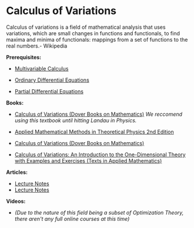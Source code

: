 # Calculus of Variations

Calculus of variations is a field of mathematical analysis that uses variations, which are small changes in functions and functionals, to find maxima and minima of functionals: mappings from a set of functions to the real numbers.- Wikipedia

**Prerequisites:**

* [Multivariable Calculus](https://github.com/BibliographiesProject/Bibliographies/blob/a7db5b50a2706250e8cd3441a2d99d311884a6b6/Math/MultivariableCalculus.md)

* [Ordinary Differential Equations](https://github.com/BibliographiesProject/Bibliographies/blob/a7db5b50a2706250e8cd3441a2d99d311884a6b6/Math/Differential%20Equations.md)

* [Partial Differential Equations](https://github.com/BibliographiesProject/Bibliographies/blob/a7db5b50a2706250e8cd3441a2d99d311884a6b6/Math/PartialDifferentialEquations.md)

**Books:**

* [Calculus of Variations (Dover Books on Mathematics)](https://www.amazon.com/Calculus-Variations-Dover-Books-Mathematics/dp/0486414485) *We reccomend using this textbook until hitting Landau in Physics.*

* [Applied Mathematical Methods in Theoretical Physics 2nd Edition
](https://www.amazon.com/Applied-Mathematical-Methods-Theoretical-Physics/dp/352740936X/ref=la_B001JOU43Y_1_1?s=books&ie=UTF8&qid=1390327904&sr=1-1)

* [Calculus of Variations (Dover Books on Mathematics)](https://www.amazon.com/Calculus-Variations-Dover-Books-Mathematics-ebook/dp/B00EYLI70G/ref=sr_1_5?keywords=variational+calculus&qid=1551653801&s=books&sr=1-5)

* [Calculus of Variations: An Introduction to the One-Dimensional Theory with Examples and Exercises (Texts in Applied Mathematics)](https://www.amazon.com/Calculus-Variations-Introduction-One-Dimensional-Mathematics/dp/3319711229/ref=sr_1_7?keywords=variational+calculus&qid=1551653801&s=books&sr=1-7)

**Articles:**

* [Lecture Notes](http://www.staff.city.ac.uk/~george1/calculus-variations-optimal-control.pdf)
* [Lecture Notes](https://math.cmu.edu/CNA/Publications/publications2016/papers/16-CNA-007.pdf)

**Videos:**

*  *(Due to the nature of this field being a subset of Optimization Theory, there aren't any full online courses at this time)*

